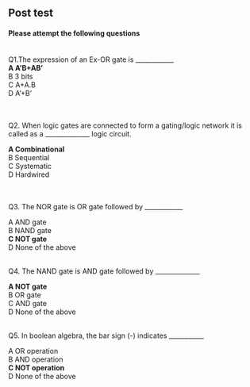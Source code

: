 ## Post test
#### Please attempt the following questions

<br>
Q1.The expression of an Ex-OR gate is ____________<br>
<b>A   A’B+AB’</b><br>
B   3 bits<br>
C   A+A.B<br>
D   A’+B’<br>
<br><br>

Q2. When logic gates are connected to form a gating/logic network it is called as a ______________ logic circuit.<br>

<b>A   Combinational</b><br>
B   Sequential<br>
C   Systematic<br>
D   Hardwired<br>
<br><br>

Q3. The NOR gate is OR gate followed by ____________ <br>

A   AND gate<br>
B   NAND gate<br>
<b>C   NOT gate</b><br>
D   None of the above<br><br>


Q4. The NAND gate is AND gate followed by ______________<br>

<b>A   NOT gate</b><br>
B   OR gate<br>
C   AND gate<br>
D   None of the above<br><br>


Q5. In boolean algebra, the bar sign (-) indicates ___________<br>

A   OR operation<br>
B   AND operation<br>
<b>C   NOT operation</b><br>
D   None of the above<br>
<br>



